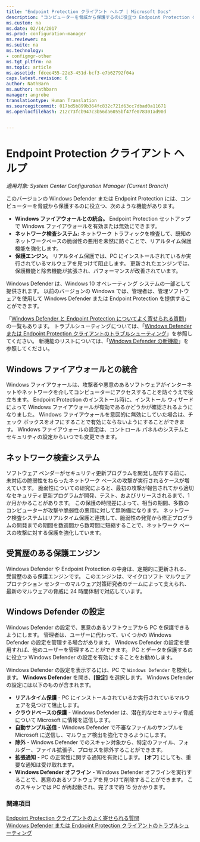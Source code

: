 ```yaml
---
title: "Endpoint Protection クライアント ヘルプ | Microsoft Docs"
description: "コンピューターを脅威から保護するのに役立つ Endpoint Protection の機能と拡張機能について説明します。"
ms.custom: na
ms.date: 02/14/2017
ms.prod: configuration-manager
ms.reviewer: na
ms.suite: na
ms.technology:
- configmgr-other
ms.tgt_pltfrm: na
ms.topic: article
ms.assetid: fdcee455-22e3-451d-bcf3-e7b62792f04a
caps.latest.revision: 6
author: NathBarn
ms.author: nathbarn
manager: angrobe
translationtype: Human Translation
ms.sourcegitcommit: 017bd5b899b364fc832c721d63cc7dbad0a11671
ms.openlocfilehash: 212c73fcb947c3b56da6055bf47fe078301ad90d


---
```

# <a name="endpoint-protection-client-help"></a>Endpoint Protection クライアント ヘルプ

*適用対象: System Center Configuration Manager (Current Branch)*


このバージョンの Windows Defender または Endpoint Protection には、コンピューターを脅威から保護するのに役立つ、次のような機能があります。  

-   **Windows ファイアウォールとの統合。** Endpoint Protection セットアップで Windows ファイアウォールを有効または無効にできます。  
-   **ネットワーク検査システム:** ネットワーク トラフィックを検査して、既知のネットワークベースの脆弱性の悪用を未然に防ぐことで、リアルタイム保護機能を強化します。  
-   **保護エンジン。** リアルタイム保護では、PC にインストールされているか実行されているマルウェアを見つけて阻止します。 更新されたエンジンでは、保護機能と除去機能が拡張され、パフォーマンスが改善されています。  

Windows Defender は、Windows 10 オペレーティング システムの一部として提供されます。  以前のバージョンの Windows では、管理者は、管理ソフトウェアを使用して Windows Defender または Endpoint Protection を提供することができます。

「[Windows Defender と Endpoint Protection についてよく寄せられる質問](endpoint-protection-client-faq.md)」の一覧もあります。 トラブルシューティングについては、「[Windows Defender または Endpoint Protection クライアントのトラブルシューティング](troubleshoot-endpoint-client.md)」を参照してください。 新機能のリストについては、「[Windows Defender の新機能](https://support.microsoft.com/help/29276/windows-10-whats-new-in-windows-defender)」を参照してください。

## <a name="windows-firewall-integration"></a>Windows ファイアウォールとの統合  
 Windows ファイアウォールは、攻撃者や悪意のあるソフトウェアがインターネットやネットワークを介してコンピューターにアクセスすることを防ぐうえで役立ちます。 Endpoint Protection のインストール時に、インストール ウィザードによって Windows ファイアウォールが有効であるかどうかが確認されるようになりました。 Windows ファイアウォールを意図的に無効にしていた場合は、チェック ボックスをオフにすることで有効にならないようにすることができます。 Windows ファイアウォールの設定は、コントロール パネルのシステムとセキュリティの設定からいつでも変更できます。  

## <a name="network-inspection-system"></a>ネットワーク検査システム  
 ソフトウェア ベンダーがセキュリティ更新プログラムを開発し配布する前に、未対応の脆弱性をねらったネットワーク ベースの攻撃が実行されるケースが増えています。 脆弱性についての研究によると、最初の攻撃が報告されてから適切なセキュリティ更新プログラムが開発、テスト、およびリリースされるまで、1 か月かかることがあります。 この保護の時間差によって、相当の期間、多数のコンピューターが攻撃や脆弱性の悪用に対して無防備になります。 ネットワーク検査システムはリアルタイム保護と連携して、脆弱性の発覚から修正プログラムの開発までの期間を数週間から数時間に短縮することで、ネットワーク ベースの攻撃に対する保護を強化しています。  

## <a name="award-winning-protection-engine"></a>受賞歴のある保護エンジン  
 Windows Defender や Endpoint Protection の中身は、定期的に更新される、受賞歴のある保護エンジンです。 このエンジンは、マイクロソフト マルウェア プロテクション センターのマルウェア対策研究者のチームによって支えられ、最新のマルウェアの脅威に 24 時間体制で対応しています。  

## <a name="windows-defender-settings"></a>Windows Defender の設定
Windows Defender の設定で、悪意のあるソフトウェアから PC を保護できるようにします。 管理者は、ユーザーに代わって、いくつかの Windows Defender の設定を管理する場合があります。 Windows Defender の設定を使用すれば、他のユーザーを管理することができます。 PC とデータを保護するのに役立つ Windows Defender の設定を有効にすることをお勧めします。

Windows Defender の設定を表示するには、PC で `Windows Defender` を検索します。 **Windows Defender** を開き、**[設定]** を選択します。 Windows Defender の設定には以下のものが含まれます。
- **リアルタイム保護** - PC にインストールされているか実行されているマルウェアを見つけて阻止します。
- **クラウドベースの保護** - Windows Defender は、潜在的なセキュリティ脅威について Microsoft に情報を送信します。
- **自動サンプル送信** - Windows Defender で不審なファイルのサンプルを Microsoft に送信し、マルウェア検出を強化できるようにします。
- **除外** - Windows Defender でのスキャン対象から、特定のファイル、フォルダー、ファイル拡張子、プロセスを除外することができます。
- **拡張通知** - PC の正常性に関する通知を有効にします。 **[オフ]** にしても、重要な通知は受け取れます。
- **Windows Defender オフライン** - Windows Defender オフラインを実行することで、悪意のあるソフトウェアを見つけて削除することができます。 このスキャンでは PC が再起動され、完了まで約 15 分かかります。

### <a name="see-also"></a>関連項目  
 [Endpoint Protection クライアントのよく寄せられる質問](endpoint-protection-client-faq.md)   
 [Windows Defender または Endpoint Protection クライアントのトラブルシューティング](troubleshoot-endpoint-client.md)



<!--HONumber=Feb17_HO3-->


